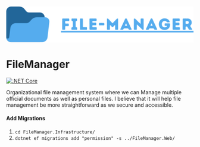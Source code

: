 
![Expense Tracker Logo](file-manager-icon.svg)



# FileManager

[![.NET Core](https://github.com/BirajMainali/FileManager/actions/workflows/dotnet.yml/badge.svg)](https://github.com/BirajMainali/FileManager/actions/workflows/dotnet.yml)

Organizational file management system where we can Manage multiple official documents as well as personal files. I believe that it will help file management be more straightforward as we secure and accessible.

#### Add Migrations

1. `cd FileManager.Infrastructure/`
2. `dotnet ef migrations add "permission" -s ../FileManager.Web/`



